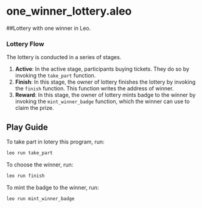 # one_winner_lottery.aleo

##Lottery with one winner in Leo.

### Lottery Flow
The lottery is conducted in a series of stages.
1) **Active**: In the active stage, participants buying tickets. They do so by invoking the `take_part` function.
2) **Finish**: In this stage, the owner of lottery finishes the lottery by invoking the `finish` function. This function writes the address of winner.
3) **Reward**: In this stage, the owner of lottery mints badge to the winner by invoking the `mint_winner_badge` function, which the winner can use to claim the prize.


## Play Guide

To take part in lotery this program, run:
```bash
leo run take_part
```
To choose the winner, run:
```bash
leo run finish
```
To mint the badge to the winner, run:
```bash
leo run mint_winner_badge
```
